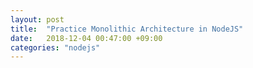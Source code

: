 ```yaml
---
layout: post
title:  "Practice Monolithic Architecture in NodeJS"
date:   2018-12-04 00:47:00 +09:00
categories: "nodejs"
---
```


